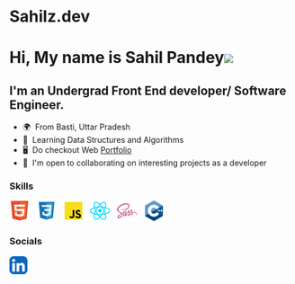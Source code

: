 # Sahilz.dev
Hi, My name is Sahil Pandey![](https://user-images.githubusercontent.com/18350557/176309783-0785949b-9127-417c-8b55-ab5a4333674e.gif)
========================================================================================================================================

I'm an Undergrad Front End developer/ Software Engineer.
--------------------------

*   🌍  From Basti, Uttar Pradesh
*   🧠  Learning Data Structures and Algorithms
*   🖥️  Do checkout Web <a href="https://sahildev.netlify.app/"> Portfolio </a>
*   🤝  I'm open to collaborating on interesting projects as a developer

### Skills

<p align="left">
<a href="https://developer.mozilla.org/en-US/docs/Glossary/HTML5" target="_blank" rel="noreferrer"><img src="https://raw.githubusercontent.com/sahill01/icons/62e09c4ca563d7232f63939192dece5b054e7d3d/icons/html5.svg?token=AMQHTEYEPYVKIXYRRVVXXO3EPY5UC" width="36" height="36" alt="HTML5" /></a> &nbsp;
<a href="https://www.w3.org/TR/CSS/#css" target="_blank" rel="noreferrer"><img src="https://raw.githubusercontent.com/sahill01/icons/62e09c4ca563d7232f63939192dece5b054e7d3d/icons/css.svg?token=AMQHTE4SO2NGVPNFGKX4TJTEPY5XU" width="36" height="36" alt="CSS3" /></a> &nbsp;
 <a href="https://developer.mozilla.org/en-US/docs/Web/JavaScript" target="_blank" rel="noreferrer"><img src="https://raw.githubusercontent.com/sahill01/icons/62e09c4ca563d7232f63939192dece5b054e7d3d/icons/js.svg?token=AMQHTEZNW54JVBBVESV4EQLEPY5ZI" width="36" height="36" alt="JavaScript" /></a> &nbsp;
<a href="https://reactjs.org/" target="_blank" rel="noreferrer"><img src="https://raw.githubusercontent.com/sahill01/icons/62e09c4ca563d7232f63939192dece5b054e7d3d/icons/react.svg?token=AMQHTE5EAGIXVP7OJJF6KLTEPY54S" width="36" height="36" alt="React" /></a> &nbsp; <a href="https://sass-lang.com/" target="_blank" rel="noreferrer"><img src="https://raw.githubusercontent.com/sahill01/icons/62e09c4ca563d7232f63939192dece5b054e7d3d/icons/sass.svg?token=AMQHTEYEK23GK4Z3G7P3R3TEPY562" width="36" height="36" alt="Sass" /></a> &nbsp; <a href="https://devdocs.io/cpp/" target="_blank" rel="noreferrer"><img src="https://raw.githubusercontent.com/sahill01/icons/62e09c4ca563d7232f63939192dece5b054e7d3d/icons/c-plusplus.svg?token=AMQHTEYYVFYEZH3US6VEPATEPY6CK" width="36" height="36" alt="TailwindCSS" /></a> 

### Socials

<p align="left"> <a href="https://www.linkedin.com/in/sahilpandey001/" target="_blank" rel="noreferrer"><img src="https://raw.githubusercontent.com/sahill01/icons/1988e486d6d4519cb05ffcfbb4c395afd07db277/icons/linkedin.svg?token=AMQHTE2CL6LMUMQAH4RDUOLEPY6L4" width="32" height="32" /></a> </p>
